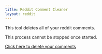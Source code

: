 ```yaml
---
title: Reddit Comment Cleaner
layout: reddit
---
```


This tool deletes all of your reddit comments.

This process cannot be stopped once started.

<div id="display-result">
<p><a href="javascript:doubleCheck();">Click here to delete your comments</a></p>
</div>
<script>
    function doubleCheck(){
        var x=document.getElementById('display-result');
        x.innerHTML='<p>Are you sure?</p><p><a href="javascript:imSure();">Yes</a> / <a href="javascript:nope();">No</a></p>';
    }
    function nope(){
        var x=document.getElementById('display-result')
        x.innerHTML='<p><a href="javascript:doubleCheck();">Click here to delete your comments</a></p>';
    }
    function imSure(){
        var url="https://api.captainmeta4.me/reddit/clean_comments"
        var r = new XMLHttpRequest();
        r.open("POST", url);
        r.onload=function displayView(){
            var x = document.getElementById('display-result');
            x.innerHTML=r.response;
        }
        r.withCredentials=true;
        r.send();
        var x = document.getElementById('display-result');
        x.innerHTML='<p>captainmeta4.me is now deleting your comments. This message will update when the process is complete
    }
</script>
